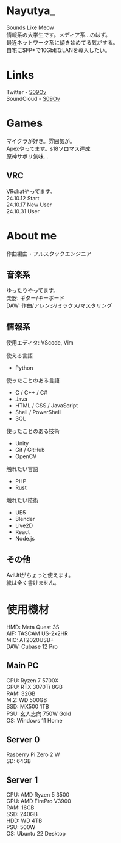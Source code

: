# Nayutya_  
Sounds Like Meow  
情報系の大学生です。メディア系...のはず。  
最近ネットワーク系に傾き始めてる気がする。  
自宅にSFP+で10GbEなLANを導入したい。  
  

# Links
Twitter - [S09Ov](https://x.com/S09Ov)  
SoundCloud - [S09Ov](https://soundcloud.com/s09ov)    
  

# Games  
マイクラが好き。雰囲気が。  
Apexやってます。s18ソロマス達成  
原神サボリ気味...  

## VRC  
VRchatやってます。  
24.10.12 Start  
24.10.17 New User  
24.10.31 User  
  

# About me
作曲編曲・フルスタックエンジニア

## 音楽系  
ゆったりやってます。  
楽器: ギター/キーボード  
DAW: 作曲/アレンジ/ミックス/マスタリング  

## 情報系  
使用エディタ: VScode, Vim  

使える言語  
- Python  

使ったことのある言語  
- C / C++ / C#
- Java
- HTML / CSS / JavaScript
- Shell / PowerShell
- SQL  

使ったことのある技術
- Unity  
- Git / GitHub  
- OpenCV  

触れたい言語
- PHP
- Rust

触れたい技術
- UE5
- Blender
- Live2D
- React
- Node.js   

## その他
AviUtlがちょっと使えます。  
絵は全く書けません。  
  

# 使用機材
HMD: Meta Quest 3S  
AIF: TASCAM US-2x2HR  
MIC: AT2020USB+  
DAW: Cubase 12 Pro

## Main PC
CPU: Ryzen 7 5700X  
GPU: RTX 3070Ti 8GB  
RAM: 32GB  
M.2: WD 500GB  
SSD: MX500 1TB  
PSU: 玄人志向 750W Gold  
OS: Windows 11 Home  

## Server 0
Rasberry Pi Zero 2 W  
SD: 64GB  

## Server 1
CPU: AMD Ryzen 5 3500  
GPU: AMD FirePro V3900  
RAM: 16GB  
SSD: 240GB  
HDD: WD 4TB  
PSU: 500W  
OS: Ubuntu 22 Desktop  
